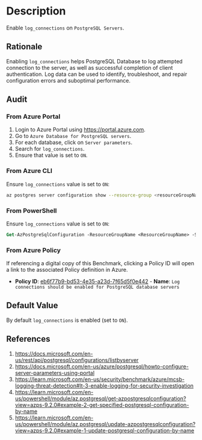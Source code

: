 # Description

Enable `log_connections` on `PostgreSQL Servers`.

## Rationale

Enabling `log_connections` helps PostgreSQL Database to log attempted connection to the server, as well as successful completion of client authentication. Log data can be used to identify, troubleshoot, and repair configuration errors and suboptimal performance.

## Audit

### From Azure Portal

1. Login to Azure Portal using <https://portal.azure.com>.
2. Go to `Azure Database for PostgreSQL servers`.
3. For each database, click on `Server parameters`.
4. Search for `log_connections`.
5. Ensure that value is set to `ON`.

### From Azure CLI

Ensure `log_connections` value is set to `ON`:

```sh
az postgres server configuration show --resource-group <resourceGroupName> --server-name <serverName> --name log_connections
```

### From PowerShell

Ensure `log_connections` value is set to `ON`:

```ps
Get-AzPostgreSqlConfiguration -ResourceGroupName <ResourceGroupName> -ServerName <ServerName> -Name log_connections
```

### From Azure Policy

If referencing a digital copy of this Benchmark, clicking a Policy ID will open a link to the associated Policy definition in Azure.

- **Policy ID**: [eb6f77b9-bd53-4e35-a23d-7f65d5f0e442](https://portal.azure.com/#view/Microsoft_Azure_Policy/PolicyDetailBlade/definitionId/%2Fproviders%2FMicrosoft.Authorization%2FpolicyDefinitions%2Feb6f77b9-bd53-4e35-a23d-7f65d5f0e442) - **Name**: `Log connections should be enabled for PostgreSQL database servers`

## Default Value

By default `log_connections` is enabled (set to `ON`).

## References

1. <https://docs.microsoft.com/en-us/rest/api/postgresql/configurations/listbyserver>
2. <https://docs.microsoft.com/en-us/azure/postgresql/howto-configure-server-parameters-using-portal>
3. <https://learn.microsoft.com/en-us/security/benchmark/azure/mcsb-logging-threat-detection#lt-3-enable-logging-for-security-investigation>
4. <https://learn.microsoft.com/en-us/powershell/module/az.postgresql/get-azpostgresqlconfiguration?view=azps-9.2.0#example-2-get-specified-postgresql-configuration-by-name>
5. <https://learn.microsoft.com/en-us/powershell/module/az.postgresql/update-azpostgresqlconfiguration?view=azps-9.2.0#example-1-update-postgresql-configuration-by-name>
